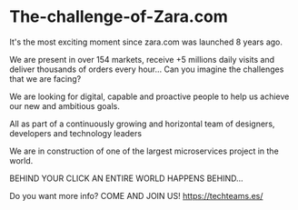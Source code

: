 # The-challenge-of-Zara.com
It's the most exciting moment since zara.com was launched 8 years ago.

We are present in over 154 markets, receive +5 millions daily visits and deliver thousands of orders every hour… Can you imagine the challenges that we are facing?

We are looking for digital, capable and proactive people to help us achieve our new and ambitious goals.

All as part of a continuously growing and horizontal team of designers, developers and technology leaders

We are in construction of one of the largest microservices project in the world.

BEHIND YOUR CLICK AN ENTIRE WORLD HAPPENS BEHIND...

Do you want more info? COME AND JOIN US! https://techteams.es/
